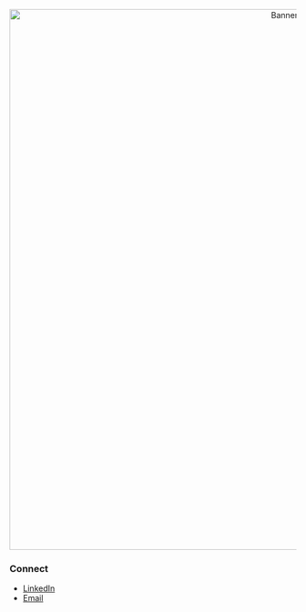 <p align="center">
  <img src="assets/banner.gif" alt="Banner" width="950" />
</p>

### Connect

- [LinkedIn](https://www.linkedin.com/in/radi-adil/)  
- [Email](mailto:adilr@tcd.ie)
